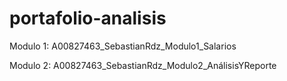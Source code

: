 # portafolio-analisis
Modulo 1: A00827463_SebastianRdz_Modulo1_Salarios

Modulo 2: A00827463_SebastianRdz_Modulo2_AnálisisYReporte